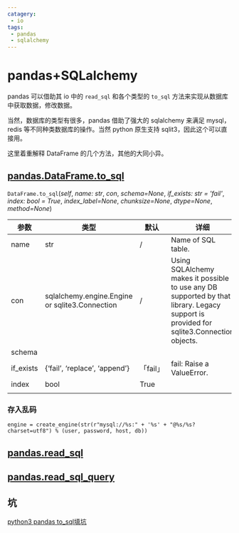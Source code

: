 ```yaml
---
catagery: 
 - io
tags:
 - pandas
 - sqlalchemy
---
```



# pandas+SQLalchemy

pandas 可以借助其 io 中的 `read_sql` 和各个类型的 `to_sql` 方法来实现从数据库中获取数据，修改数据。

当然，数据库的类型有很多，pandas 借助了强大的 sqlalchemy 来满足 mysql，redis 等不同种类数据库的操作。当然 python 原生支持 sqlit3，因此这个可以直接用。

这里着重解释 DataFrame 的几个方法，其他的大同小异。

## [pandas.DataFrame.to_sql](https://pandas.pydata.org/pandas-docs/stable/reference/api/pandas.DataFrame.to_sql.html#pandas-dataframe-to-sql)

`DataFrame.to_sql`(_self_, _name: str_, _con_, _schema=None_, _if_exists: str = 'fail'_, _index: bool = True_, _index_label=None_, _chunksize=None_, _dtype=None_, _method=None_) 

|参数|类型|默认|详细|
|-|-|-|-|
|name| str |/|Name of SQL table.|
|con|sqlalchemy.engine.Engine or sqlite3.Connection|/|Using SQLAlchemy makes it possible to use any DB supported by that library. Legacy support is provided for sqlite3.Connection objects. |
|schema| | | |
|if_exists|{‘fail’, ‘replace’, ‘append’}|「fail」| fail: Raise a ValueError. |
|index|bool|True| |
| | | | |

### 存入乱码

```text
engine = create_engine(str(r"mysql://%s:" + '%s' + "@%s/%s?charset=utf8") % (user, password, host, db))
```

## [pandas.read_sql](https://pandas.pydata.org/pandas-docs/stable/reference/api/pandas.read_sql.html)



## [pandas.read_sql_query](https://pandas.pydata.org/pandas-docs/stable/reference/api/pandas.read_sql_query.html#pandas.read_sql_query)



## 坑

[python3 pandas to_sql填坑](http://www.rmworking.com/blog/2019/02/28/python3-pandas-tosql-tian-keng/)

